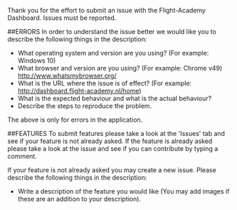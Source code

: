 Thank you for the effort to submit an issue with the Flight-Academy Dashboard.
Issues must be reported.

##ERRORS
In order to understand the issue better we would like you to describe the following things in the description:
  * What operating system and version are you using? (For example: Windows 10)
  * What browser and version are you using? (For example: Chrome v49) http://www.whatsmybrowser.org/
  * What is the URL where the issue is of effect? (For example: http://dashboard.flight-academy.nl/home)
  * What is the expected behaviour and what is the actual behaviour?
  * Describe the steps to reproduce the problem.

The above is only for errors in the application.

##FEATURES
To submit features please take a look at the 'Issues' tab and see if your feature is not already asked.
If the feature is already asked please take a look at the issue and see if you can contribute by typing a comment.

If your feature is not already asked you may create a new issue. Please describe the following things in the description:
  * Write a description of the feature you would like (You may add images if these are an addition to your description).

